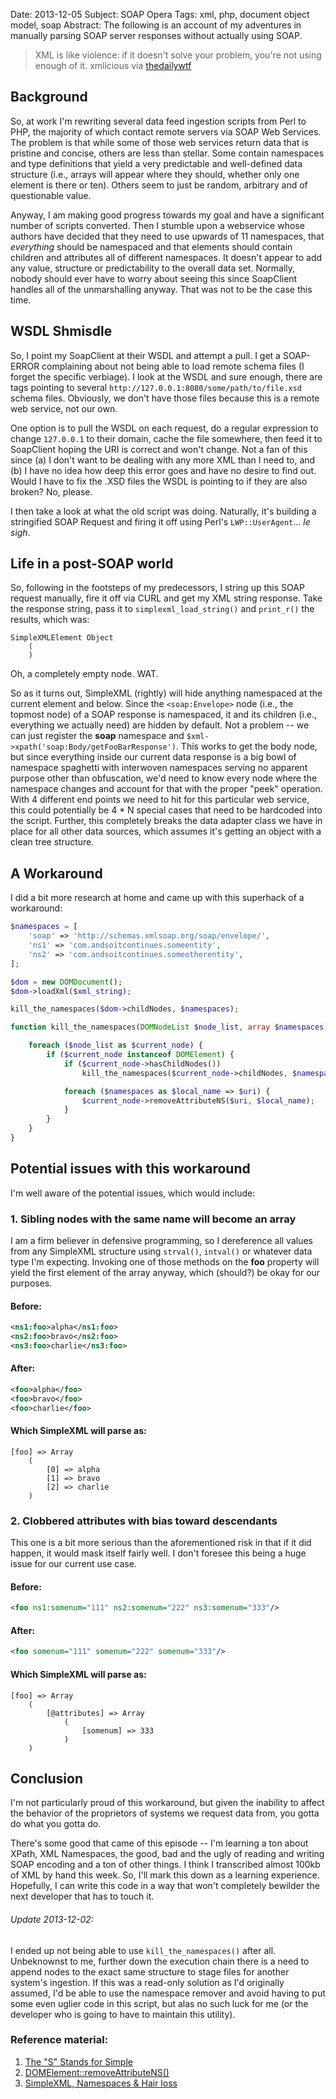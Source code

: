 Date:     2013-12-05
Subject:  SOAP Opera
Tags:     xml, php, document object model, soap
Abstract: The following is an account of my adventures in manually parsing SOAP server responses without actually using SOAP.

> XML is like violence: if it doesn't solve your problem, you're not using enough of it.
> <span class="quoth">xmlicious via <a href="http://thedailywtf.com/Comments/Oh,-XML.aspx#192304">thedailywtf</a></span>

## Background

So, at work I'm rewriting several data feed ingestion scripts from Perl to PHP, the majority of which contact remote servers via SOAP Web Services.  The problem is that while some of those web services return data that is pristine and concise, others are less than stellar.  Some contain namespaces and type definitions that yield a very predictable and well-defined data structure (i.e., arrays will appear where they should, whether only one element is there or ten).  Others seem to just be random, arbitrary and of questionable value.

Anyway, I am making good progress towards my goal and have a significant number of scripts converted.  Then I stumble upon a webservice whose authors have decided that they need to use upwards of 11 namespaces, that *everything* should be namespaced and that elements should contain children and attributes all of different namespaces.  It doesn't appear to add any value, structure or predictability to the overall data set.  Normally, nobody should ever have to worry about seeing this since SoapClient handles all of the unmarshalling anyway.  That was not to be the case this time.

## WSDL Shmisdle

So, I point my SoapClient at their WSDL and attempt a pull.  I get a SOAP-ERROR complaining about not being able to load remote schema files (I forget the specific verbiage).  I look at the WSDL and sure enough, there are tags pointing to several `http://127.0.0.1:8080/some/path/to/file.xsd` schema files.  Obviously, we don't have those files because this is a remote web service, not our own.

One option is to pull the WSDL on each request, do a regular expression to change `127.0.0.1` to their domain, cache the file somewhere, then feed it to SoapClient hoping the URI is correct and won't change.  Not a fan of this since (a) I don't want to be dealing with any more XML than I need to, and (b) I have no idea how deep this error goes and have no desire to find out.  Would I have to fix the .XSD files the WSDL is pointing to if they are also broken?  No, please.

I then take a look at what the old script was doing.  Naturally, it's building a stringified SOAP Request and firing it off using Perl's `LWP::UserAgent`...  *le sigh*.

## Life in a post-SOAP world

So, following in the footsteps of my predecessors, I string up this SOAP request manually, fire it off via CURL and get my XML string response.  Take the response string, pass it to `simplexml_load_string()` and `print_r()` the results, which was:

    SimpleXMLElement Object
        (
        )

Oh, a completely empty node.  WAT.

So as it turns out, SimpleXML (rightly) will hide anything namespaced at the current element and below.  Since the `<soap:Envelope>` node (i.e., the topmost node) of a SOAP response is namespaced, it and its children (i.e., everything we actually need) are hidden by default.  Not a problem -- we can just register the **soap** namespace and `$xml->xpath('soap:Body/getFooBarResponse')`.  This works to get the body node, but since everything inside our current data response is a big bowl of namespace spaghetti with interwoven namespaces serving no apparent purpose other than obfuscation, we'd need to know every node where the namespace changes and account for that with the proper "peek" operation.  With 4 different end points we need to hit for this particular web service, this could potentially be 4 * N special cases that need to be hardcoded into the script.  Further, this completely breaks the data adapter class we have in place for all other data sources, which assumes it's getting an object with a clean tree structure.

## A Workaround

I did a bit more research at home and came up with this superhack of a workaround:

```php
$namespaces = [
    'soap' => 'http://schemas.xmlsoap.org/soap/envelope/',
    'ns1' => 'com.andsoitcontinues.someentity',
    'ns2' => 'com.andsoitcontinues.someotherentity',
];

$dom = new DOMDocument();
$dom->loadXml($xml_string);

kill_the_namespaces($dom->childNodes, $namespaces);

function kill_the_namespaces(DOMNodeList $node_list, array $namespaces) {

    foreach ($node_list as $current_node) {
        if ($current_node instanceof DOMElement) {
            if ($current_node->hasChildNodes())
                kill_the_namespaces($current_node->childNodes, $namespaces);

            foreach ($namespaces as $local_name => $uri) {
                $current_node->removeAttributeNS($uri, $local_name);
            }
        }
    }
}
```

## Potential issues with this workaround

I'm well aware of the potential issues, which would include:

### 1. Sibling nodes with the same name will become an array

I am a firm believer in defensive programming, so I dereference all values from any SimpleXML structure using `strval()`, `intval()` or whatever data type I'm expecting.  Invoking one of those methods on the **foo** property will yield the first element of the array anyway, which (should?) be okay for our purposes.

#### Before:

```xml
<ns1:foo>alpha</ns1:foo>
<ns2:foo>bravo</ns2:foo>
<ns3:foo>charlie</ns3:foo>
```

#### After:

```xml
<foo>alpha</foo>
<foo>bravo</foo>
<foo>charlie</foo>
```

#### Which SimpleXML will parse as:

    [foo] => Array
        (
            [0] => alpha
            [1] => bravo
            [2] => charlie
        )

### 2. Clobbered attributes with bias toward descendants

This one is a bit more serious than the aforementioned risk in that if it did happen, it would mask itself fairly well.  I don't foresee this being a huge issue for our current use case.

#### Before:

```xml
<foo ns1:somenum="111" ns2:somenum="222" ns3:somenum="333"/>
```

#### After:

```xml
<foo somenum="111" somenum="222" somenum="333"/>
```

#### Which SimpleXML will parse as:

    [foo] => Array
        (
            [@attributes] => Array
                (
                    [somenum] => 333
                )
        )

## Conclusion

I'm not particularly proud of this workaround, but given the inability to affect the behavior of the proprietors of systems we request data from, you gotta do what you gotta do.

There's some good that came of this episode -- I'm learning a ton about XPath, XML Namespaces, the good, bad and the ugly of reading and writing SOAP encoding and a ton of other things.  I think I transcribed almost 100kb of XML by hand this week.  So, I'll mark this down as a learning experience.  Hopefully, I can write this code in a way that won't completely bewilder the next developer that has to touch it.

###### Update 2013-12-02:

I ended up not being able to use `kill_the_namespaces()` after all.  Unbeknownst to me, further down the execution chain there is a need to append nodes to the exact same structure to stage files for another system's ingestion.  If this was a read-only solution as I'd originally assumed, I'd be able to use the namespace remover and avoid having to put some even uglier code in this script, but alas no such luck for me (or the developer who is going to have to maintain this utility).

### Reference material:

1. [The "S" Stands for Simple](http://wanderingbarque.com/nonintersecting/2006/11/15/the-s-stands-for-simple/)
2. [DOMElement::removeAttributeNS()](http://www.php.net/manual/en/domelement.removeattributens.php)
3. [SimpleXML, Namespaces & Hair loss](http://blog.preinheimer.com/index.php?/archives/172-SimpleXML,-Namespaces-Hair-loss.html)
